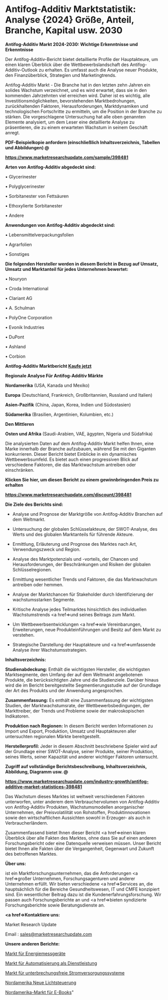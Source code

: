 # Antifog-Additiv Marktstatistik: Analyse {2024} Größe, Anteil, Branche, Kapital usw. 2030

<strong>Antifog-Additiv Markt 2024-2030: Wichtige Erkenntnisse und Erkenntnisse</strong>

Der Antifog-Additiv-Bericht bietet detaillierte Profile der Hauptakteure, um einen klaren Überblick über die Wettbewerbslandschaft des Antifog-Additiv-Outlook zu erhalten. Es umfasst auch die Analyse neuer Produkte, den Finanzüberblick, Strategien und Marketingtrends.

Antifog-Additiv Markt - Die Branche hat in den letzten zehn Jahren ein solides Wachstum verzeichnet, und es wird erwartet, dass sie in den kommenden Jahrzehnten viel erreichen wird. Daher ist es wichtig, alle Investitionsmöglichkeiten, bevorstehenden Marktbedrohungen, zurückhaltenden Faktoren, Herausforderungen, Marktdynamiken und technologischen Fortschritte zu ermitteln, um die Position in der Branche zu stärken. Die vorgeschlagene Untersuchung hat alle oben genannten Elemente analysiert, um dem Leser eine detaillierte Analyse zu präsentieren, die zu einem erwarteten Wachstum in seinem Geschäft anregt.



<strong><b>PDF-Beispielkopie anfordern (einschließlich Inhaltsverzeichnis, Tabellen und Abbildungen) @ </b></strong>

<strong><a href=https://www.marketresearchupdate.com/sample/398481>

<strong>https://www.marketresearchupdate.com/sample/398481</u></a></strong></strong>



<strong>Arten von Antifog-Additiv abgedeckt sind:</strong>

• Glycerinester

• Polyglycerinester

• Sorbitanester von Fettsäuren

• Ethoxylierte Sorbitanester

• Andere



<strong>Anwendungen von Antifog-Additiv abgedeckt sind:</strong>

• Lebensmittelverpackungsfolien

• Agrarfolien

• Sonstiges



<strong>Die folgenden Hersteller werden in diesem Bericht in Bezug auf Umsatz, Umsatz und Marktanteil für jedes Unternehmen bewertet:</strong>

• Nouryon

• Croda International

• Clariant AG

• A. Schulman

• PolyOne Corporation

• Evonik Industries

• DuPont

• Ashland

• Corbion



<strong>Antifog-Additiv Marktbericht <a href=https://www.marketresearchupdate.com/buynow/398481>Kaufe jetzt</a></strong>



<strong>Regionale Analyse Für Antifog-Additiv Märkte</strong>



<strong>Nordamerika</strong> (USA, Kanada und Mexiko)



<strong>Europa</strong> (Deutschland, Frankreich, Großbritannien, Russland und Italien)



<strong>Asien-Pazifik</strong> (China, Japan, Korea, Indien und Südostasien)



<strong>Südamerika</strong> (Brasilien, Argentinien, Kolumbien, etc.)



<strong>Den Mittleren</strong> 

<strong>Osten und Afrika</strong> (Saudi-Arabien, VAE, ägypten, Nigeria und Südafrika)

Die analysierten Daten auf dem Antifog-Additiv Markt helfen Ihnen, eine Marke innerhalb der Branche aufzubauen, während Sie mit den Giganten konkurrieren. Dieser Bericht bietet Einblicke in ein dynamisches Wettbewerbsumfeld. Es bietet auch einen progressiven Blick auf verschiedene Faktoren, die das Marktwachstum antreiben oder einschränken.



<strong>Klicken Sie hier, um diesen Bericht zu einem gewinnbringenden Preis zu erhalten
</strong>

<strong><a href=https://www.marketresearchupdate.com/discount/398481>https://www.marketresearchupdate.com/discount/398481</b></u></strong></a>



<strong>Die Ziele des Berichts sind:</strong>

- Analyse und Prognose der Marktgröße von Antifog-Additiv Branchen auf dem Weltmarkt.

- Untersuchung der globalen Schlüsselakteure, der SWOT-Analyse, des Werts und des globalen Marktanteils für führende Akteure.

- Ermittlung, Erläuterung und Prognose des Marktes nach Art, Verwendungszweck und Region.

- Analyse des Marktpotenzials und -vorteils, der Chancen und Herausforderungen, der Beschränkungen und Risiken der globalen Schlüsselregionen.

- Ermittlung wesentlicher Trends und Faktoren, die das Marktwachstum antreiben oder hemmen.

- Analyse der Marktchancen für Stakeholder durch Identifizierung der wachstumsstarken Segmente.

- Kritische Analyse jedes Teilmarktes hinsichtlich des individuellen Wachstumstrends <a href=>und</a> seines Beitrags zum Markt.

- Um Wettbewerbsentwicklungen <a href=>wie</a> Vereinbarungen, Erweiterungen, neue Produkteinführungen und Besitz auf dem Markt zu verstehen.

- Strategische Darstellung der Hauptakteure und <a href=>umfas</a>sende Analyse ihrer Wachstumsstrategien.



<strong>Inhaltsverzeichnis:</strong>



<strong>Studienabdeckung:</strong> Enthält die wichtigsten Hersteller, die wichtigsten Marktsegmente, den Umfang der auf dem Weltmarkt angebotenen Produkte, die berücksichtigten Jahre und die Studienziele. Darüber hinaus wird die im Bericht bereitgestellte Segmentierungsstudie auf der Grundlage der Art des Produkts und der Anwendung angesprochen.



<strong>Zusammenfassung:</strong> Es enthält eine Zusammenfassung der wichtigsten Studien, der Marktwachstumsrate, der Wettbewerbsbedingungen, der Markttreiber, der Trends und Probleme sowie der makroskopischen Indikatoren.



<strong>Produktion nach Regionen:</strong> In diesem Bericht werden Informationen zu Import und Export, Produktion, Umsatz und Hauptakteuren aller untersuchten regionalen Märkte bereitgestellt.



<strong>Herstellerprofil:</strong> Jeder in diesem Abschnitt beschriebene Spieler wird auf der Grundlage einer SWOT-Analyse, seiner Produkte, seiner Produktion, seines Werts, seiner Kapazität und anderer wichtiger Faktoren untersucht.



<strong><b>Zugriff auf vollständige Berichtsbeschreibung, Inhaltsverzeichnis, Abbildung, Diagramm usw. @ </b></strong>

<strong><a href=https://www.marketresearchupdate.com/industry-growth/antifog-additive-market-statistices-398481>https://www.marketresearchupdate.com/industry-growth/antifog-additive-market-statistices-398481</a></strong>

Das Wachstum dieses Marktes ist weltweit verschiedenen Faktoren unterworfen, unter anderem dem Verbrauchervolumen von Antifog-Additiv von Antifog-Additiv Produkten, Wachstumsmodellen anorganischer Unternehmen, der Preisvolatilität von Rohstoffen, Produktinnovationen sowie den wirtschaftlichen Aussichten sowohl in Erzeuger- als auch in Verbraucherländern.

Zusammenfassend bietet Ihnen dieser Bericht <a href=>einen</a> klaren Überblick über alle Fakten des Marktes, ohne dass Sie auf einen anderen Forschungsbericht oder eine Datenquelle verweisen müssen. Unser Bericht bietet Ihnen alle Fakten über die Vergangenheit, Gegenwart und Zukunft des betroffenen Marktes.



<strong>Über uns:</strong>

 ist ein Marktforschungsunternehmen, das die Anforderungen <a href=>großer</a> Unternehmen, Forschungsagenturen und anderer Unternehmen erfüllt. Wir bieten verschiedene <a href=>Services</a> an, die hauptsächlich für die Bereiche Gesundheitswesen, IT und CMFE konzipiert sind. Ein wesentlicher Beitrag dazu ist die Kundenerfahrungsforschung. Wir passen auch Forschungsberichte an und <a href=>bieten</a> syndizierte Forschungsberichte sowie Beratungsdienste an.



<strong><a href=>Kontaktiere uns:</a></strong>

Market Research Update

Email : sales@marketresearchupdate.com



<strong>Unsere anderen Berichte:</strong>

<a href=https://www.linkedin.com/pulse/energy-measuring-devices-market-2023-future>Markt für Energiemessgeräte</a>

<a href=https://www.linkedin.com/pulse/automation-as-a-service-market-2023-remarking>Markt für Automatisierung als Dienstleistung</a>

<a href=https://www.linkedin.com/pulse/uninterruptible-power-supply-ups-systems-market-2023-analysis>Markt für unterbrechungsfreie Stromversorgungssysteme</a>

<a href=https://www.linkedin.com/pulse/north-america-new-lighting-control>Nordamerika Neue Lichtsteuerung</a>

<a href=https://www.linkedin.com/pulse/north-america-e-books-market-witness-huge-growth-2030>Nordamerika-Markt für E-Books</a>"

